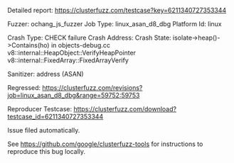 Detailed report: https://clusterfuzz.com/testcase?key=6211340727353344

Fuzzer: ochang_js_fuzzer
Job Type: linux_asan_d8_dbg
Platform Id: linux

Crash Type: CHECK failure
Crash Address: 
Crash State:
  isolate->heap()->Contains(ho) in objects-debug.cc
  v8::internal::HeapObject::VerifyHeapPointer
  v8::internal::FixedArray::FixedArrayVerify
  
Sanitizer: address (ASAN)

Regressed: https://clusterfuzz.com/revisions?job=linux_asan_d8_dbg&range=59752:59753

Reproducer Testcase: https://clusterfuzz.com/download?testcase_id=6211340727353344

Issue filed automatically.

See https://github.com/google/clusterfuzz-tools for instructions to reproduce this bug locally.